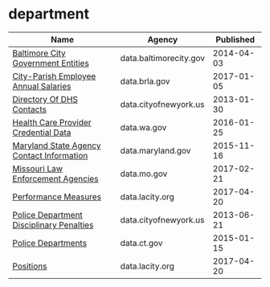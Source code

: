 # department

Name | Agency | Published
---- | ---- | ---------
[Baltimore City Government Entities](../socrata/cut3-c4bx.md) | data.baltimorecity.gov | 2014-04-03
[City-Parish Employee Annual Salaries](../socrata/g5c2-myyj.md) | data.brla.gov | 2017-01-05
[Directory Of DHS Contacts](../socrata/cete-9g3v.md) | data.cityofnewyork.us | 2013-01-30
[Health Care Provider Credential Data](../socrata/qxh8-f4bd.md) | data.wa.gov | 2016-01-25
[Maryland State Agency Contact Information](../socrata/jfbi-sxb5.md) | data.maryland.gov | 2015-11-16
[Missouri Law Enforcement Agencies](../socrata/cgbu-k38b.md) | data.mo.gov | 2017-02-21
[Performance Measures](../socrata/bywz-284j.md) | data.lacity.org | 2017-04-20
[Police Department Disciplinary Penalties](../socrata/ns22-2dcm.md) | data.cityofnewyork.us | 2013-06-21
[Police Departments](../socrata/k2zz-z5mw.md) | data.ct.gov | 2015-01-15
[Positions](../socrata/46qe-t7np.md) | data.lacity.org | 2017-04-20

